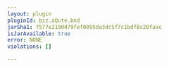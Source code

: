 ```yaml
---
layout: plugin
pluginId: biz.aQute.bnd
jarSha1: 7577e2190d79fef0095da3dc5f7c1bdf8c28faac
isJarAvailable: true
error: NONE
violations: []

---
```

